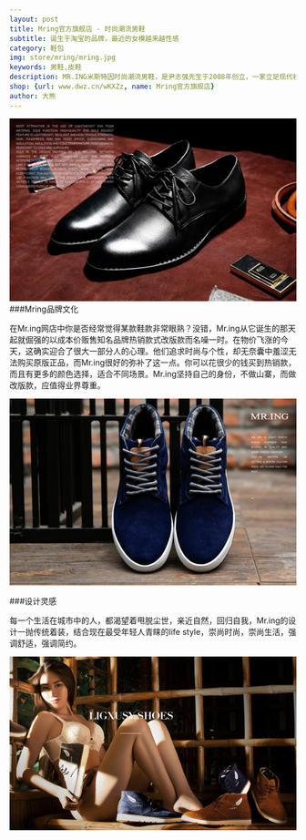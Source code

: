 ```yaml
---
layout: post
title: Mring官方旗舰店 - 时尚潮流男鞋
subtitle: 诞生于淘宝的品牌，最近的女模越来越性感
category: 鞋包
img: store/mring/mring.jpg
keywords: 男鞋,皮鞋
description: MR.ING米斯特因时尚潮流男鞋，是尹志强先生于2008年创立，一家立足现代社会男性魅力的新时尚美学男鞋。倡导 “轻，就是舒服”的主题产品理念。 
shop: {url: www.dwz.cn/wKXZz, name: Mring官方旗舰店}
author: 大熊
---
```


![Alt "蟹秘密内衣"](/images/store/mring/00.jpg)
###Mring品牌文化

在Mr.ing网店中你是否经常觉得某款鞋款非常眼熟？没错，Mr.ing从它诞生的那天起就倔强的以成本价贩售知名品牌热销款式改版款而名噪一时。在物价飞涨的今天，这确实迎合了很大一部分人的心理。他们追求时尚与个性，却无奈囊中羞涩无法购买原版正品，而Mr.ing很好的弥补了这一点。你可以花很少的钱买到热销款，而且有更多的颜色选择，适合不同场景。Mr.ing坚持自己的身份，不做山寨，而做改版款，应值得业界尊重。

![Alt "蟹秘密内衣"](/images/store/mring/01.jpg)

###设计灵感

每一个生活在城市中的人，都渴望着甩脱尘世，亲近自然，回归自我，Mr.ing的设计一抛传统着装，结合现在最受年轻人青睐的life style，崇尚时尚，崇尚生活，强调舒适，强调简约。

![Alt "蟹秘密内衣"](/images/store/mring/02.jpg)
